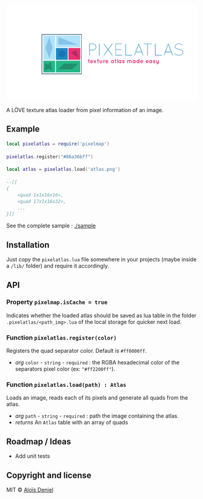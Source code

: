 ![Logo](logo.png)

A LÖVE texture atlas loader from pixel information of an image.

## Example

```lua
local pixelatlas = require('pixelmap')

pixelatlas.register("#86a36bff")

local atlas = pixelatlas.load('atlas.png')

--[[
{
	<quad 1x1x16x16>,
	<quad 17x1x16x32>,
	...
}]]

```

See the complete sample : [./sample](./sample)

## Installation

Just copy the `pixelatlas.lua` file somewhere in your projects (maybe inside a `/lib/` folder) and require it accordingly.

## API

### Property `pixelmap.isCache = true`

Indicates whether the loaded atlas should be saved as lua table in the folder `.pixelatlas/<path_img>.lua` of the local storage for quicker next load.

### Function `pixelatlas.register(color)`

Registers the quad separator color. Default is `#ff0000ff`.

* *arg* `color` - `string` - `required` : the RGBA hexadecimal color of the separators pixel color (ex: `"#ff2200ff"`).

### Function `pixelatlas.load(path) : Atlas`

Loads an image, reads each of its pixels and generate all quads from the atlas.

* *arg* `path` - `string` - `required` : path the image containing the atlas.
* *returns* An `Atlas` table with an array of quads

## Roadmap / Ideas

* Add unit tests

## Copyright and license

MIT © [Aloïs Deniel](http://aloisdeniel.github.io)
